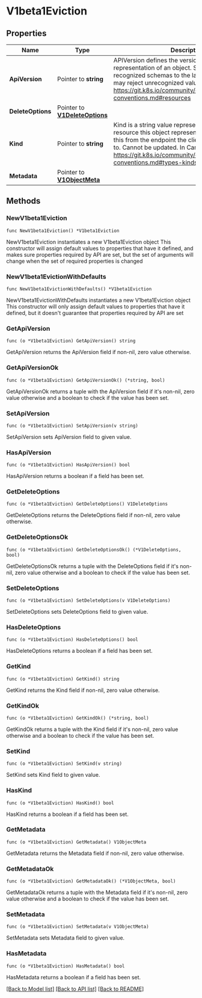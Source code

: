 # V1beta1Eviction

## Properties

Name | Type | Description | Notes
------------ | ------------- | ------------- | -------------
**ApiVersion** | Pointer to **string** | APIVersion defines the versioned schema of this representation of an object. Servers should convert recognized schemas to the latest internal value, and may reject unrecognized values. More info: https://git.k8s.io/community/contributors/devel/api-conventions.md#resources | [optional] 
**DeleteOptions** | Pointer to [**V1DeleteOptions**](V1DeleteOptions.md) |  | [optional] 
**Kind** | Pointer to **string** | Kind is a string value representing the REST resource this object represents. Servers may infer this from the endpoint the client submits requests to. Cannot be updated. In CamelCase. More info: https://git.k8s.io/community/contributors/devel/api-conventions.md#types-kinds | [optional] 
**Metadata** | Pointer to [**V1ObjectMeta**](V1ObjectMeta.md) |  | [optional] 

## Methods

### NewV1beta1Eviction

`func NewV1beta1Eviction() *V1beta1Eviction`

NewV1beta1Eviction instantiates a new V1beta1Eviction object
This constructor will assign default values to properties that have it defined,
and makes sure properties required by API are set, but the set of arguments
will change when the set of required properties is changed

### NewV1beta1EvictionWithDefaults

`func NewV1beta1EvictionWithDefaults() *V1beta1Eviction`

NewV1beta1EvictionWithDefaults instantiates a new V1beta1Eviction object
This constructor will only assign default values to properties that have it defined,
but it doesn't guarantee that properties required by API are set

### GetApiVersion

`func (o *V1beta1Eviction) GetApiVersion() string`

GetApiVersion returns the ApiVersion field if non-nil, zero value otherwise.

### GetApiVersionOk

`func (o *V1beta1Eviction) GetApiVersionOk() (*string, bool)`

GetApiVersionOk returns a tuple with the ApiVersion field if it's non-nil, zero value otherwise
and a boolean to check if the value has been set.

### SetApiVersion

`func (o *V1beta1Eviction) SetApiVersion(v string)`

SetApiVersion sets ApiVersion field to given value.

### HasApiVersion

`func (o *V1beta1Eviction) HasApiVersion() bool`

HasApiVersion returns a boolean if a field has been set.

### GetDeleteOptions

`func (o *V1beta1Eviction) GetDeleteOptions() V1DeleteOptions`

GetDeleteOptions returns the DeleteOptions field if non-nil, zero value otherwise.

### GetDeleteOptionsOk

`func (o *V1beta1Eviction) GetDeleteOptionsOk() (*V1DeleteOptions, bool)`

GetDeleteOptionsOk returns a tuple with the DeleteOptions field if it's non-nil, zero value otherwise
and a boolean to check if the value has been set.

### SetDeleteOptions

`func (o *V1beta1Eviction) SetDeleteOptions(v V1DeleteOptions)`

SetDeleteOptions sets DeleteOptions field to given value.

### HasDeleteOptions

`func (o *V1beta1Eviction) HasDeleteOptions() bool`

HasDeleteOptions returns a boolean if a field has been set.

### GetKind

`func (o *V1beta1Eviction) GetKind() string`

GetKind returns the Kind field if non-nil, zero value otherwise.

### GetKindOk

`func (o *V1beta1Eviction) GetKindOk() (*string, bool)`

GetKindOk returns a tuple with the Kind field if it's non-nil, zero value otherwise
and a boolean to check if the value has been set.

### SetKind

`func (o *V1beta1Eviction) SetKind(v string)`

SetKind sets Kind field to given value.

### HasKind

`func (o *V1beta1Eviction) HasKind() bool`

HasKind returns a boolean if a field has been set.

### GetMetadata

`func (o *V1beta1Eviction) GetMetadata() V1ObjectMeta`

GetMetadata returns the Metadata field if non-nil, zero value otherwise.

### GetMetadataOk

`func (o *V1beta1Eviction) GetMetadataOk() (*V1ObjectMeta, bool)`

GetMetadataOk returns a tuple with the Metadata field if it's non-nil, zero value otherwise
and a boolean to check if the value has been set.

### SetMetadata

`func (o *V1beta1Eviction) SetMetadata(v V1ObjectMeta)`

SetMetadata sets Metadata field to given value.

### HasMetadata

`func (o *V1beta1Eviction) HasMetadata() bool`

HasMetadata returns a boolean if a field has been set.


[[Back to Model list]](../README.md#documentation-for-models) [[Back to API list]](../README.md#documentation-for-api-endpoints) [[Back to README]](../README.md)


